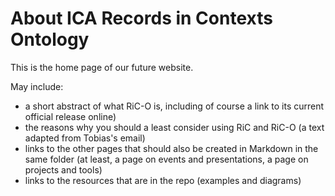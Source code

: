 # About ICA Records in Contexts Ontology 

This is the home page of our future website.

May include:

* a short abstract of what RiC-O is, including of course a link to its current official release online)
* the reasons why you should a least consider using RiC and RiC-O (a text adapted from Tobias's email)
* links to the other pages that should also be created in Markdown in the same folder (at least, a page on events and presentations, a page on projects and tools)
* links to the resources that are in the repo (examples and diagrams)